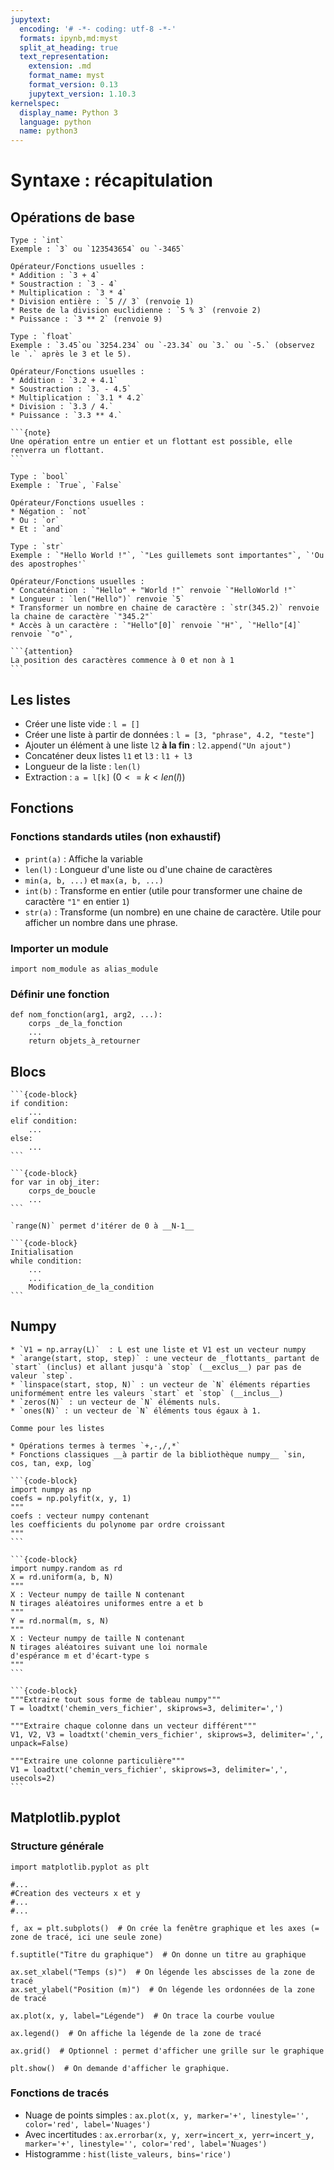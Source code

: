 ```yaml
---
jupytext:
  encoding: '# -*- coding: utf-8 -*-'
  formats: ipynb,md:myst
  split_at_heading: true
  text_representation:
    extension: .md
    format_name: myst
    format_version: 0.13
    jupytext_version: 1.10.3
kernelspec:
  display_name: Python 3
  language: python
  name: python3
---
```

# Syntaxe : récapitulation

## Opérations de base
```{tabbed} Les entiers
Type : `int`
Exemple : `3` ou `123543654` ou `-3465`

Opérateur/Fonctions usuelles :
* Addition : `3 + 4`
* Soustraction : `3 - 4`
* Multiplication : `3 * 4`
* Division entière : `5 // 3` (renvoie 1)
* Reste de la division euclidienne : `5 % 3` (renvoie 2)
* Puissance : `3 ** 2` (renvoie 9)
```

````{tabbed} Les flottants (nombres réels)
Type : `float`
Exemple : `3.45`ou `3254.234` ou `-23.34` ou `3.` ou `-5.` (observez le `.` après le 3 et le 5).

Opérateur/Fonctions usuelles :
* Addition : `3.2 + 4.1`
* Soustraction : `3. - 4.5`
* Multiplication : `3.1 * 4.2`
* Division : `3.3 / 4.`
* Puissance : `3.3 ** 4.`

```{note}
Une opération entre un entier et un flottant est possible, elle renverra un flottant.
```
````


```{tabbed} Les booléens (Vrai ou Faux)
Type : `bool`
Exemple : `True`, `False`

Opérateur/Fonctions usuelles :
* Négation : `not`
* Ou : `or`
* Et : `and`
```

````{tabbed} Les chaines de caractères
Type : `str`
Exemple : `"Hello World !"`, `"Les guillemets sont importantes"`, `'Ou des apostrophes'`

Opérateur/Fonctions usuelles :
* Concaténation : `"Hello" + "World !"` renvoie `"HelloWorld !"`
* Longueur : `len("Hello")` renvoie `5`
* Transformer un nombre en chaine de caractère : `str(345.2)` renvoie la chaine de caractère `"345.2"`
* Accès à un caractère : `"Hello"[0]` renvoie `"H"`, `"Hello"[4]` renvoie `"o"`,

```{attention}
La position des caractères commence à 0 et non à 1
```

````

## Les listes
* Créer une liste vide : `l = []`
* Créer une liste à partir de données : `l = [3, "phrase", 4.2, "teste"]`
* Ajouter un élément à une liste `l2` __à la fin__ : `l2.append("Un ajout")`
* Concaténer deux listes `l1` et `l3` : `l1 + l3`
* Longueur de la liste : `len(l)`
* Extraction : `a = l[k]` ($0 <= k < len(l)$)

## Fonctions
### Fonctions standards utiles (non exhaustif)
* `print(a)` : Affiche la variable
* `len(l)` : Longueur d'une liste ou d'une chaine de caractères
* `min(a, b, ...)` et `max(a, b, ...)`
* `int(b)` : Transforme en entier (utile pour transformer une chaine de caractère `"1"` en entier `1`)
* `str(a)` : Transforme (un nombre) en une chaine de caractère. Utile pour afficher un nombre dans une phrase.

### Importer un module

```{code-block}
import nom_module as alias_module
```

### Définir une fonction
```{code-block}
def nom_fonction(arg1, arg2, ...):
	corps _de_la_fonction
	...
	return objets_à_retourner
```

## Blocs
````{tabbed} Condition
```{code-block}
if condition:
	...
elif condition:
	...
else:
	...
```
````
````{tabbed} Boucle for
```{code-block}
for var in obj_iter:
	corps_de_boucle
	...
```

`range(N)` permet d'itérer de 0 à __N-1__
````
````{tabbed} Boucle while
```{code-block}
Initialisation
while condition:
	...
	...
	Modification_de_la_condition
```
````

## Numpy
````{tabbed} Création
* `V1 = np.array(L)`  : L est une liste et V1 est un vecteur numpy
* `arange(start, stop, step)` : une vecteur de _flottants_ partant de `start` (inclus) et allant jusqu'à `stop` (__exclus__) par pas de valeur `step`.
* `linspace(start, stop, N)` : un vecteur de `N` éléments réparties uniformément entre les valeurs `start` et `stop` (__inclus__)
* `zeros(N)` : un vecteur de `N` éléments nuls.  
* `ones(N)` : un vecteur de `N` éléments tous égaux à 1.
````

````{tabbed} Extraction
Comme pour les listes
````

````{tabbed} Opérations
* Opérations termes à termes `+,-,/,*`
* Fonctions classiques __à partir de la bibliothèque numpy__ `sin, cos, tan, exp, log`
````

````{tabbed} Régression linéaire
```{code-block}
import numpy as np
coefs = np.polyfit(x, y, 1) 
""" 
coefs : vecteur numpy contenant
les coefficients du polynome par ordre croissant
"""
```
````

````{tabbed} Numpy.random
```{code-block}
import numpy.random as rd
X = rd.uniform(a, b, N)
"""
X : Vecteur numpy de taille N contenant
N tirages aléatoires uniformes entre a et b
"""
Y = rd.normal(m, s, N)
"""
X : Vecteur numpy de taille N contenant
N tirages aléatoires suivant une loi normale
d'espérance m et d'écart-type s
"""
```
````

````{tabbed} Importer depuis un fichier
```{code-block}
"""Extraire tout sous forme de tableau numpy"""
T = loadtxt('chemin_vers_fichier', skiprows=3, delimiter=',')

"""Extraire chaque colonne dans un vecteur différent"""
V1, V2, V3 = loadtxt('chemin_vers_fichier', skiprows=3, delimiter=',', unpack=False)

"""Extraire une colonne particulière"""
V1 = loadtxt('chemin_vers_fichier', skiprows=3, delimiter=',', usecols=2)
```
````

## Matplotlib.pyplot
### Structure générale
```{code-block}
import matplotlib.pyplot as plt

#...
#Creation des vecteurs x et y
#...
#...

f, ax = plt.subplots()  # On crée la fenêtre graphique et les axes (= zone de tracé, ici une seule zone)

f.suptitle("Titre du graphique")  # On donne un titre au graphique

ax.set_xlabel("Temps (s)")  # On légende les abscisses de la zone de tracé
ax.set_ylabel("Position (m)")  # On légende les ordonnées de la zone de tracé

ax.plot(x, y, label="Légende")  # On trace la courbe voulue

ax.legend()  # On affiche la légende de la zone de tracé

ax.grid()  # Optionnel : permet d'afficher une grille sur le graphique

plt.show()  # On demande d'afficher le graphique.
```

### Fonctions de tracés
* Nuage de points simples : `ax.plot(x, y, marker='+', linestyle='', color='red', label='Nuages')`
* Avec incertitudes : `ax.errorbar(x, y, xerr=incert_x, yerr=incert_y, marker='+', linestyle='', color='red', label='Nuages')`
* Histogramme : `hist(liste_valeurs, bins='rice')`

